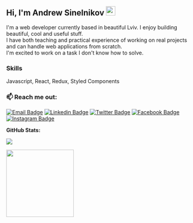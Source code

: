 ## Hi, I'm Andrew Sinelnikov <img src="https://media.giphy.com/media/hvRJCLFzcasrR4ia7z/giphy.gif" width="25px">

I'm a web developer currently based in beautiful Lviv. I enjoy building beautiful, cool and useful stuff. <br /> 
I have both teaching and practical experience of working on real projects and can handle web applications from scratch. <br />
I'm excited to work on a task I don't know how to solve.

### Skills
Javascript, React, Redux, Styled Components

### 📫 Reach me out:
<!--[![Website Badge](https://img.shields.io/badge/Website-3b5998?style=flat-square&logo=google-chrome&logoColor=white)](https://gkassym.netlify.app)-->
[![Email Badge](https://img.shields.io/badge/Gmail-D14836?style=flat-square&logo=gmail&logoColor=white)](mailto:ansinelnikov@gmail.com)
[![Linkedin Badge](https://img.shields.io/badge/-LinkedIn-0e76a8?style=flat-square&logo=Linkedin&logoColor=white)](https://www.linkedin.com/in/andrew-sinelnikov-74683b186)
[![Twitter Badge](https://img.shields.io/badge/-Twitter-00acee?style=flat-square&logo=Twitter&logoColor=white)](https://twitter.com/Andrew79361148)
[![Facebook Badge](https://img.shields.io/badge/Facebook-1877F2?style=flat-square&logo=facebook&logoColor=white)](https://facebook.com/andrew.sinelnikov)
[![Instagram Badge](https://img.shields.io/badge/-Instagram-e4405f?style=flat-square&logo=Instagram&logoColor=white)](https://www.instagram.com/andrewsinelnikov)

**GitHub Stats:**<br/>

![](https://visitor-badge.glitch.me/badge?page_id=andrewsinelnikov.andrewsinelnikov)
<p>
<!--  <img height="180em" src="https://github-readme-stats.vercel.app/api?username=andrewsinelnikov&show_icons=true&hide_border=true&&count_private=true&include_all_commits=true" />-->
  <img height="180em" src="https://github-readme-stats.vercel.app/api/top-langs/?username=andrewsinelnikov&exclude_repo=KNN-Image-Classification&show_icons=true&hide_border=true&layout=compact&langs_count=8"/>
</p>


<!--
**andrewsinelnikov/andrewsinelnikov** is a ✨ _special_ ✨ repository because its `README.md` (this file) appears on your GitHub profile.

Here are some ideas to get you started:

- 🔭 I’m currently working on ...
- 🌱 I’m currently learning ...
- 👯 I’m looking to collaborate on ...
- 🤔 I’m looking for help with ...
- 💬 Ask me about ...
- 📫 How to reach me: ...
- 😄 Pronouns: ...
- ⚡ Fun fact: ...
-->
